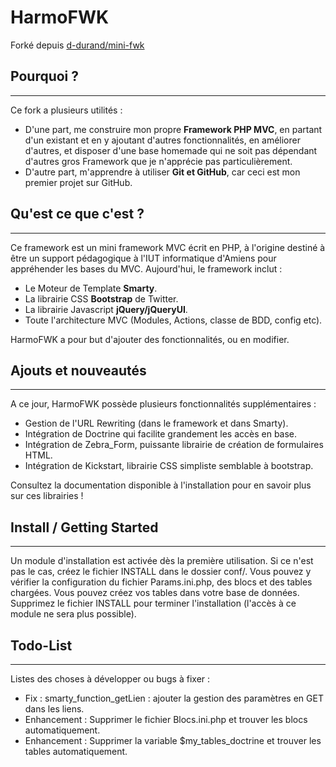 # HarmoFWK

Forké depuis [d-durand/mini-fwk](https://github.com/d-durand/mini-fwk)

## Pourquoi ?
------------------
Ce fork a plusieurs utilités : 
* D'une part, me construire mon propre **Framework PHP MVC**, en partant d'un existant et en y ajoutant d'autres fonctionnalités, en améliorer d'autres, et disposer d'une base homemade qui ne soit pas dépendant d'autres gros Framework que je n'apprécie pas particulièrement.
* D'autre part, m'apprendre à utiliser **Git et GitHub**, car ceci est mon premier projet sur GitHub.

## Qu'est ce que c'est ?
------------------
Ce framework est un mini framework MVC écrit en PHP, à l'origine destiné à être un support pédagogique à l'IUT informatique d'Amiens pour appréhender les bases du MVC. Aujourd'hui, le framework inclut : 

* Le Moteur de Template **Smarty**.
* La librairie CSS **Bootstrap** de Twitter.
* La librairie Javascript **jQuery/jQueryUI**.
* Toute l'architecture MVC (Modules, Actions, classe de BDD, config etc).

HarmoFWK a pour but d'ajouter des fonctionnalités, ou en modifier.

## Ajouts et nouveautés
------------------

A ce jour, HarmoFWK possède plusieurs fonctionnalités supplémentaires : 
* Gestion de l'URL Rewriting (dans le framework et dans Smarty).
* Intégration de Doctrine qui facilite grandement les accès en base.
* Intégration de Zebra_Form, puissante librairie de création de formulaires HTML.
* Intégration de Kickstart, librairie CSS simpliste semblable à bootstrap.

Consultez la documentation disponible à l'installation pour en savoir plus sur ces librairies ! 

## Install / Getting Started
------------------

Un module d'installation est activée dès la première utilisation. Si ce n'est pas le cas, créez le fichier INSTALL dans le dossier conf/.
Vous pouvez y vérifier la configuration du fichier Params.ini.php, des blocs et des tables chargées. Vous pouvez créez vos tables dans votre base de données. 
Supprimez le fichier INSTALL pour terminer l'installation (l'accès à ce module ne sera plus possible). 

## Todo-List 
------------------

Listes des choses à développer ou bugs à fixer :
* Fix : smarty_function_getLien : ajouter la gestion des paramètres en GET dans les liens.
* Enhancement : Supprimer le fichier Blocs.ini.php et trouver les blocs automatiquement.
* Enhancement : Supprimer la variable $my_tables_doctrine et trouver les tables automatiquement.